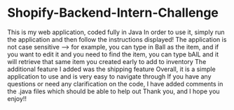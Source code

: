 # Shopify-Backend-Intern-Challenge

This is my web application, coded fully in Java
In order to use it, simply run the application and then follow the instructions displayed!
The application is not case sensitive --> for example, you can type in Ball as the item, and if you want to edit it and you need to find the item, you can 
type bAlL and it will retrieve that same item you created early to add to inventory
The additional feature I added was the shipping feature
Overall, it is a simple application to use and is very easy to navigate through
If you have any questions or need any clarification on the code, I have added comments in the .java files which should be able to help out
Thank you, and I hope you enjoy!!

